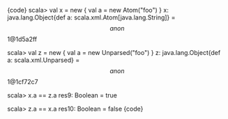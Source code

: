 {code}
scala> val x = new { val a = new Atom("foo") }
x: java.lang.Object{def a: scala.xml.Atom[java.lang.String]} = $$anon$$1@1d5a2ff

scala> val z = new { val a = new Unparsed("foo") }
z: java.lang.Object{def a: scala.xml.Unparsed} = $$anon$$1@1cf72c7

scala> x.a == z.a
res9: Boolean = true

scala> z.a == x.a
res10: Boolean = false
{code}

